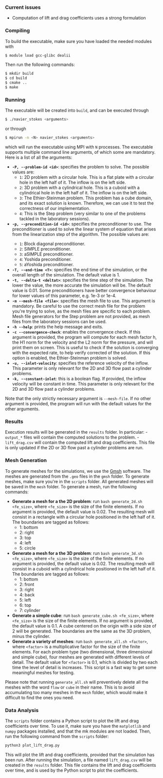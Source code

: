 ### Current issues
- Computation of lift and drag coefficients uses a strong formulation

### Compiling
To build the executable, make sure you have loaded the needed modules with
```bash
$ module load gcc-glibc dealii
```
Then run the following commands:
```bash
$ mkdir build
$ cd build
$ cmake ..
$ make
```

### Running
The executable will be created into `build`, and can be executed through
```bash
$ ./navier_stokes <arguments>
```
or through
```bash
$ mpirun -n <N> navier_stokes <arguments>
```
which will run the executable using MPI with `N` processes.
The executable supports multiple command line arguments, of which some are mandatory. Here is a list of all the arguments:
- **`-P, --problem-id <id>`**: specifies the problem to solve. The possible values are:
    - `1`: 2D problem with a circular hole. This is a flat plate with a circular hole in the left half of it. The inflow is on the left side.
    - `2`: 3D problem with a cylindrical hole. This is a cuboid with a cylindrical hole in the left half of it. The inflow is on the left side.
    - `3`: The Ethier-Steinman problem. This problem has a cube domain, and its exact solution is known. Therefore, we can use it to test the correctness of our implementation.
    - `4`: This is the Step problem (very similar to one of the problems tackled in the laboratory sessions).
- **`-p, --precondition-id <id>`**: specifies the preconditioner to use. The preconditioner is used to solve the linear system of equation that arises from the linearization step of the algorithm. The possible <id> values are:
    - `1`: Block diagonal preconditioner.
    - `2`: SIMPLE preconditioner.
    - `3`: aSIMPLE preconditioner.
    - `4`: Yoshida preconditioner. 
    - `5`: aYoshida preconditioner.
- **`-T, --end-time <T>`**: specifies the end time of the simulation, or the overall length of the simulation. The default value is 1.
- **`-t, --delta-t <deltat>`**: specifies the time step of the simulation. The lower the value, the more accurate the simulation will be. The default value is 0.01. Some preconditioners have better convergence behaviour for lower values of this parameter, e.g. 1e-3 or 1e-4.
- **`-m --mesh-file <file>`**: specifies the mesh file to use. This argument is mandatory. Be careful to use the correct mesh file for the problem you're trying to solve, as the mesh files are specific to each problem. Mesh file generators for the Step problem are not provided, as mesh files from the laboratory sessions can be used.
- **`-h --help`**: prints the help message and exits.
- **`-c --convergence-check`**: enables the convergence check. If this argument is provided, the program will compute for each mesh factor h, the H1 norm for the velocity and the L2 norm for the pressure, and will print them on screen. This is useful to check if the solution is converging with the expected rate, to help verify corrected of the solution. If this option is enabled, the Ethier-Steinman problem is solved.
- **`-u, --inlet-velocity`**: specifies the reference velocity of the inflow. This parameter is only relevant for the 2D and 3D flow past a cylinder problems.
- **`-k, --constant-inlet`**: this is a boolean flag. If provided, the inflow velocity will be constant in time. This parameter is only relevant for the 2D and 3D flow past a cylinder problems.

Note that the only strictly necessary argument is `--mesh-file`. If no other argument is provided, the program will run with the default values for the other arguments.

### Results
Execution results will be generated in the `results` folder.
In particular:
    - `output_*` files will contain the computed solutions to the problem.
    - `lift_drag.csv` will contain the computed lift and drag coefficients. This file is only updated if the 2D or 3D flow past a cylinder problems are run.

### Mesh Generation
To generate meshes for the simulations, we use the [Gmsh](http://gmsh.info/) software. The meshes are generated from the `.geo` files in the `gmsh` folder. To generate meshes, make sure you're in the `scripts` folder. All generated meshes will be saved in the `mesh` folder. To generate a mesh, run the following commands:

- **Generate a mesh for a the 2D problem**: run `bash generate_2d.sh <fe_size>`, where `<fe_size>` is the size of the finite elements. If no argument is provided, the default value is 0.02. The resulting mesh will consist in a rectangle with a circular hole positioned in the left half of it. The boundaries are tagged as follows:
    - 1: bottom
    - 2: right
    - 3: top
    - 4: left
    - 5: circle
- **Generate a mesh for a the 3D problem**: run `bash generate_3d.sh <fe_size>`, where `<fe_size>` is the size of the finite elements. If no argument is provided, the default value is 0.02. The resulting mesh will consist in a cuboid with a cylindrical hole positioned in the left half of it. The boundaries are tagged as follows:
    - 1: bottom
    - 2: front
    - 3: right
    - 4: back
    - 5: left
    - 6: top
    - 7: cylinder
- **Generate a simple cube**: run `bash generate_cube.sh <fe_size>`, where `<fe_size>` is the size of the finite elements. If no argument is provided, the default value is 0.1. A cube centered on the origin with a side size of 2 will be generated. The boundaries are the same as the 3D problem, minus the cylinder.
- **Generate a variety of meshes**: run `bash generate_all.sh <factor>`, where `<factor>` is a multiplicative factor for the size of the finite elements. For each problem type (two dimensional, three dimensional and simple cube), four meshes are generated with different levels of detail. The default value for `<factor>` is 0.1, which is divided by two each time the level of detail is increases. This script is a fast way to get some meaningful meshes for testing.

Please note that running `generate_all.sh` will preventively delete all the meshes with the word `flow` or `cube` in their name. This is to avoid accumulating too many meshes in the `mesh` folder, which would make it difficult to find the ones you need.

### Data Analysis
The `scripts` folder contains a Python script to plot the lift and drag coefficients over time. To use it, make sure you have the `matplotlib` and `numpy` packages installed, and that the mk modules are not loaded. Then, run the following command from the `scripts` folder:
```bash
python3 plot_lift_drag.py
```
This will plot the lift and drag coefficients, provided that the simulation has been run. After running the simulation, a file named `lift_drag.csv` will be created in the `results` folder. This file contains the lift and drag coefficients over time, and is used by the Python script to plot the coefficients.